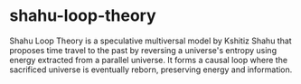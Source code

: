 # shahu-loop-theory
Shahu Loop Theory is a speculative multiversal model by Kshitiz Shahu that proposes time travel to the past by reversing a universe's entropy using energy extracted from a parallel universe. It forms a causal loop where the sacrificed universe is eventually reborn, preserving energy and information.
